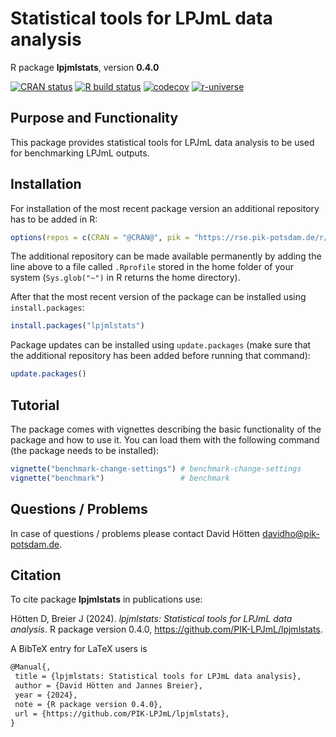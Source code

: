# Statistical tools for LPJmL data analysis

R package **lpjmlstats**, version **0.4.0**

[![CRAN status](https://www.r-pkg.org/badges/version/lpjmlstats)](https://cran.r-project.org/package=lpjmlstats)  [![R build status](https://github.com/PIK-LPJmL/lpjmlstats/workflows/check/badge.svg)](https://github.com/PIK-LPJmL/lpjmlstats/actions) [![codecov](https://codecov.io/gh/PIK-LPJmL/lpjmlstats/branch/master/graph/badge.svg)](https://app.codecov.io/gh/PIK-LPJmL/lpjmlstats) [![r-universe](https://pik-piam.r-universe.dev/badges/lpjmlstats)](https://pik-piam.r-universe.dev/builds)

## Purpose and Functionality

This package provides statistical tools for LPJmL data analysis
    to be used for benchmarking LPJmL outputs.


## Installation

For installation of the most recent package version an additional repository has to be added in R:

```r
options(repos = c(CRAN = "@CRAN@", pik = "https://rse.pik-potsdam.de/r/packages"))
```
The additional repository can be made available permanently by adding the line above to a file called `.Rprofile` stored in the home folder of your system (`Sys.glob("~")` in R returns the home directory).

After that the most recent version of the package can be installed using `install.packages`:

```r 
install.packages("lpjmlstats")
```

Package updates can be installed using `update.packages` (make sure that the additional repository has been added before running that command):

```r 
update.packages()
```

## Tutorial

The package comes with vignettes describing the basic functionality of the package and how to use it. You can load them with the following command (the package needs to be installed):

```r
vignette("benchmark-change-settings") # benchmark-change-settings
vignette("benchmark")                 # benchmark
```

## Questions / Problems

In case of questions / problems please contact David Hötten <davidho@pik-potsdam.de>.

## Citation

To cite package **lpjmlstats** in publications use:

Hötten D, Breier J (2024). _lpjmlstats: Statistical tools for LPJmL data analysis_. R package version 0.4.0, <https://github.com/PIK-LPJmL/lpjmlstats>.

A BibTeX entry for LaTeX users is

 ```latex
@Manual{,
  title = {lpjmlstats: Statistical tools for LPJmL data analysis},
  author = {David Hötten and Jannes Breier},
  year = {2024},
  note = {R package version 0.4.0},
  url = {https://github.com/PIK-LPJmL/lpjmlstats},
}
```
